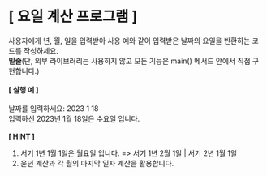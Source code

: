 
# [ 요일 계산 프로그램 ]

사용자에게 년, 월, 일을 입력받아 사용 예와 같이 입력받은 날짜의 요일을 반환하는 코드를 작성하세요.
 <br>__밑줄__(단, 외부 라이브러리는 사용하지 않고 모든 기능은 main() 메서드 안에서 직접 구현합니다.)
 <br> <br>
<b>[ 실행 예 ]</b>
 <br> <br>
    날짜를 입력하세요: 2023 1 18
 <br>
    입력하신 2023년 1월 18일은 수요일 입니다.
 <br> <br>
<b>[ HINT ]</b>
 1. 서기 1년 1월 1일은 월요일 입니다. => 서기 1년 2월 1일 | 서기 2년 1월 1일
 2. 윤년 계산과 각 월의 마지막 일자 계산을 활용합니다.

